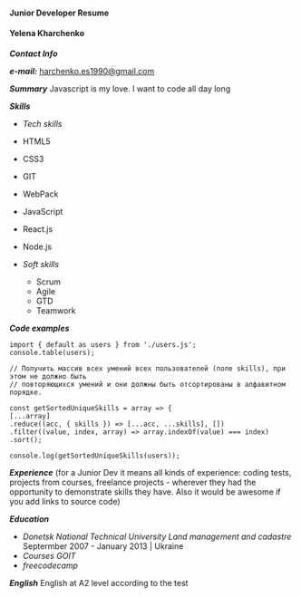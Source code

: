 #### Junior Developer Resume

#### **Yelena Kharchenko**

**_Contact Info_**

**_e-mail:_** harchenko.es1990@gmail.com

**_Summary_**
Javascript is my love. I want to code all day long

**_Skills_**

- _Tech skills_
- HTML5
- CSS3
- GIT
- WebPack
- JavaScript
- React.js
- Node.js

- _Soft skills_
  - Scrum
  - Agile
  - GTD
  - Teamwork

**_Code examples_**

```
import { default as users } from './users.js';
console.table(users);

// Получить массив всех умений всех пользователей (поле skills), при этом не должно быть
// повторяющихся умений и они должны быть отсортированы в алфавитном порядке.

const getSortedUniqueSkills = array => {
[...array]
.reduce((acc, { skills }) => [...acc, ...skills], [])
.filter((value, index, array) => array.indexOf(value) === index)
.sort();

console.log(getSortedUniqueSkills(users));
```

**_Experience_**
(for a Junior Dev it means all kinds of experience: coding tests, projects from courses,
freelance projects - wherever they had the opportunity to demonstrate skills they have.
Also it would be awesome if you add links to source code)

**_Education_**

- _Donetsk National Technical University_
  _Land management and cadastre_
  Septermber 2007 - January 2013 | Ukraine
- _Courses GOIT_
- _freecodecamp_

**_English_**
English at A2 level according to the test
